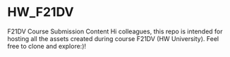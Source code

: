 # HW_F21DV
 F21DV Course Submission Content
Hi colleagues, this repo is intended for hosting all the assets created during course F21DV (HW University).
Feel free to clone and explore:)!
